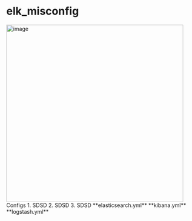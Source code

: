 # elk_misconfig
<img width="467" alt="image" src="https://user-images.githubusercontent.com/49746472/126661222-4deb00f4-920b-46a8-8d07-4e7c1eeba249.png">
Configs
1. SDSD
2. SDSD
3. SDSD
**elasticsearch.yml**
**kibana.yml**
**logstash.yml**
